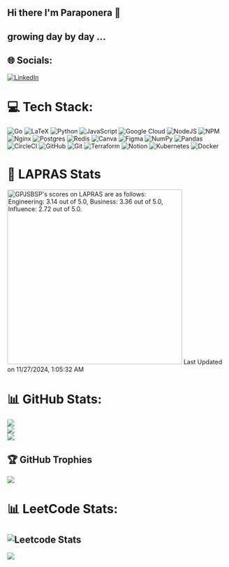 ## Hi there I'm Paraponera 👋

## growing day by day ... 

## 🌐 Socials:
[![LinkedIn](https://img.shields.io/badge/LinkedIn-%230077B5.svg?logo=linkedin&logoColor=white)](https://linkedin.com/in/isshin-funada-041b66222) 

# 💻 Tech Stack:
![Go](https://img.shields.io/badge/go-%2300ADD8.svg?style=for-the-badge&logo=go&logoColor=white) ![LaTeX](https://img.shields.io/badge/latex-%23008080.svg?style=for-the-badge&logo=latex&logoColor=white) ![Python](https://img.shields.io/badge/python-3670A0?style=for-the-badge&logo=python&logoColor=ffdd54) ![JavaScript](https://img.shields.io/badge/javascript-%23323330.svg?style=for-the-badge&logo=javascript&logoColor=%23F7DF1E) ![Google Cloud](https://img.shields.io/badge/GoogleCloud-%234285F4.svg?style=for-the-badge&logo=google-cloud&logoColor=white) ![NodeJS](https://img.shields.io/badge/node.js-6DA55F?style=for-the-badge&logo=node.js&logoColor=white) ![NPM](https://img.shields.io/badge/NPM-%23CB3837.svg?style=for-the-badge&logo=npm&logoColor=white) ![Nginx](https://img.shields.io/badge/nginx-%23009639.svg?style=for-the-badge&logo=nginx&logoColor=white) ![Postgres](https://img.shields.io/badge/postgres-%23316192.svg?style=for-the-badge&logo=postgresql&logoColor=white) ![Redis](https://img.shields.io/badge/redis-%23DD0031.svg?style=for-the-badge&logo=redis&logoColor=white) ![Canva](https://img.shields.io/badge/Canva-%2300C4CC.svg?style=for-the-badge&logo=Canva&logoColor=white) ![Figma](https://img.shields.io/badge/figma-%23F24E1E.svg?style=for-the-badge&logo=figma&logoColor=white) ![NumPy](https://img.shields.io/badge/numpy-%23013243.svg?style=for-the-badge&logo=numpy&logoColor=white) ![Pandas](https://img.shields.io/badge/pandas-%23150458.svg?style=for-the-badge&logo=pandas&logoColor=white) ![CircleCI](https://img.shields.io/badge/circleci-%23161616.svg?style=for-the-badge&logo=circleci&logoColor=white) ![GitHub](https://img.shields.io/badge/github-%23121011.svg?style=for-the-badge&logo=github&logoColor=white) ![Git](https://img.shields.io/badge/git-%23F05033.svg?style=for-the-badge&logo=git&logoColor=white) ![Terraform](https://img.shields.io/badge/terraform-%235835CC.svg?style=for-the-badge&logo=terraform&logoColor=white) ![Notion](https://img.shields.io/badge/Notion-%23000000.svg?style=for-the-badge&logo=notion&logoColor=white) ![Kubernetes](https://img.shields.io/badge/kubernetes-%23326ce5.svg?style=for-the-badge&logo=kubernetes&logoColor=white) ![Docker](https://img.shields.io/badge/docker-%230db7ed.svg?style=for-the-badge&logo=docker&logoColor=white)
# 🤖 LAPRAS Stats
<!--START_SECTION:lapras-card-->
<p ><a href="https://lapras.com/public/GPJSBSP" target="_blank" rel="noopener noreferrer"><img alt="GPJSBSP's scores on LAPRAS are as follows: Engineering: 3.14 out of 5.0, Business: 3.36 out of 5.0, Influence: 2.72 out of 5.0." src="https://lapras-card-generator.vercel.app/api/svg?e=3.14&b=3.36&i=2.72&b1=%23000000&b2=%2303ffbf&i1=%2379bd14&i2=%23cccccc&l=en" width="400" ></a>  
Last Updated on 11/27/2024, 1:05:32 AM</p>
<!--END_SECTION:lapras-card-->

# 📊 GitHub Stats:
![](https://github-readme-stats.vercel.app/api?username=Isshinfunada&theme=dark&hide_border=false&include_all_commits=false&count_private=true)<br/>
![](https://github-readme-streak-stats.herokuapp.com/?user=Isshinfunada&theme=react&hide_border=false)<br/>
![](https://github-readme-stats.vercel.app/api/top-langs/?username=Isshinfunada&theme=react&hide_border=false&include_all_commits=true&count_private=true&layout=compact)

## 🏆 GitHub Trophies
![](https://github-profile-trophy.vercel.app/?username=Isshinfunada&theme=nord&no-frame=false&no-bg=false&margin-w=4)

# 📊 LeetCode Stats:
![Leetcode Stats](https://leetcard.jacoblin.cool/isshinfunada)
---
[![](https://visitcount.itsvg.in/api?id=Isshinfunada&icon=0&color=0)](https://visitcount.itsvg.in)

<!-- Proudly created with GPRM ( https://gprm.itsvg.in ) -->
